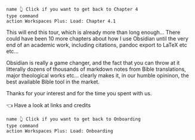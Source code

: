 ```button
name 👆 Click if you want to get back to Chapter 4
type command
action Workspaces Plus: Load: Chapter 4.1
```


This will end this tour, which is already more than long enough... There could have been 10 more chapters about how I use Obsidian until the very end of an academic work, including citations, pandoc export to LaTeX etc etc... 

Obsidian is really a game changer, and the fact that you can throw at it litterally dozens of thousands of markdown notes from Bible translations, major theological works etc... clearly makes it, in our humble opininon, the best available Bible tool in the market.

Thanks for your interest and for the time you spent with us.

👈 Have a look at links and credits

```button
name 👆 Click if you want to get back to Onboarding
type command
action Workspaces Plus: Load: Onboarding
```